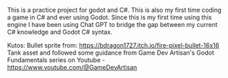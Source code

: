 This is a practice project for godot and C#. 
This is also my first time coding a game in C# and ever using Godot. 
Since this is my first time using this engine I have been using Chat GPT to bridge the gap between my current C# knowledge and Godot C# syntax.

Kutos:
Bullet sprite from: https://bdragon1727.itch.io/fire-pixel-bullet-16x16
Tank asset and followed some guidance from Game Dev Artisan's Godot Fundamentals series on Youtube - https://www.youtube.com/@GameDevArtisan 
